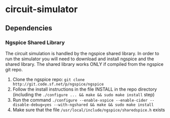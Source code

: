 # circuit-simulator

## Dependencies
### Ngspice Shared Library

The circuit simulation is handled by the ngspice shared library. In order to run the simulator you will need to download and install ngspice and the shared library. The shared library works ONLY if compiled from the ngspice git repo.

1. Clone the ngspice repo: `git clone http://git.code.sf.net/p/ngspice/ngspice`
2. Follow the install instructions in the file INSTALL in the repo directory (including the `./configure ... && make && sudo make install` step)
3. Run the command `./configure --enable-xspice --enable-cider --disable-debug=yes --with-ngshared && make && sudo make install`
4. Make sure that the file `/usr/local/include/ngspice/sharedspice.h` exists
